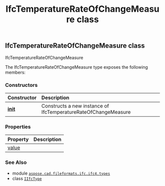 ﻿---
title: IfcTemperatureRateOfChangeMeasure class
second_title: Aspose.CAD for Python via .NET API References
description: 
type: docs
weight: 1620
url: /python-net/aspose.cad.fileformats.ifc.ifc4.types/ifctemperaturerateofchangemeasure/
is_root: false
---

## IfcTemperatureRateOfChangeMeasure class

IfcTemperatureRateOfChangeMeasure



The IfcTemperatureRateOfChangeMeasure type exposes the following members:

### Constructors
| Constructor | Description |
| :- | :- |
| [__init__](/cad/python-net/aspose.cad.fileformats.ifc.ifc4.types/ifctemperaturerateofchangemeasure/__init__/#) | Constructs a new instance of IfcTemperatureRateOfChangeMeasure |


### Properties
| Property | Description |
| :- | :- |
| [value](/cad/python-net/aspose.cad.fileformats.ifc.ifc4.types/ifctemperaturerateofchangemeasure/value) |  |



### See Also
* module [`aspose.cad.fileformats.ifc.ifc4.types`](..)
* class [`IIfcType`](/cad/python-net/aspose.cad.fileformats.ifc/iifctype)
